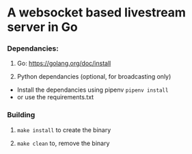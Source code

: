 
# A websocket based livestream server in Go

### Dependancies:

1. Go: https://golang.org/doc/install


2. Python dependancies (optional, for broadcasting only)

* Install the dependancies using pipenv  ``` pipenv install ```
* or use the requirements.txt


### Building

1. ``` make install ``` to create the binary

2. ``` make clean ``` to, remove the binary